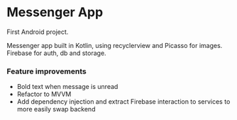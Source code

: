 # Messenger App

First Android project. 

Messenger app built in Kotlin, using recyclerview and Picasso for images. Firebase for auth, db and storage.

### Feature improvements
* Bold text when message is unread
* Refactor to MVVM
* Add dependency injection and extract Firebase interaction to services to more easily swap backend
